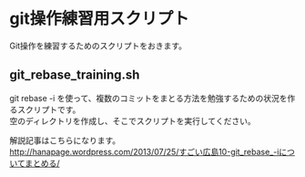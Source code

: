 # git操作練習用スクリプト
Git操作を練習するためのスクリプトをおきます。

## git_rebase_training.sh
git rebase -i を使って、複数のコミットをまとる方法を勉強するための状況を作るスクリプトです。  
空のディレクトリを作成し、そこでスクリプトを実行してください。

解説記事はこちらになります。  
http://hanapage.wordpress.com/2013/07/25/すごい広島10-git_rebase_-iについてまとめる/
